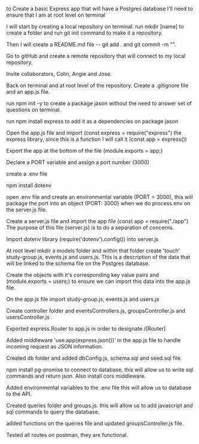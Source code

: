 to Create a basic Express app that will have a Postgres database I'll need to ensure that I am at root level on terminal

I will start by creating a local repository on terminal.  run mkdir [name] to create a folder and run git init command to make it a repository.

Then I will create a README.md file -- git add . and git commit -m "".

Go to gitHub and create a remote repository that will connect to my local repository.

Invite collaborators, Colin, Angie and Jose.

Back on terminal and at root level of the repository.  Create a .gitignore file and an app.js file.

run npm init -y to create a package jason without the need to answer set of questions on terminal.

run npm install express to add it as a dependencies on package jason

Open the app.js file and import (const express = require("express") the express library, since this is a function I will call it (const app = express())

Export the app at the bottom of the file (module.exports = app;)

Declare a PORT variable and assign a port number (3000)

create a .env file

npm install dotenv

open .env file and create an environmental variable (PORT = 3000), this will package the port into an object {PORT: 3000} when we do process.env on the server.js file.

Create a server.js file and import the app file (const app = require("./app")  The purpose of this file (server.js) is to do a separation of concerns.

Import dotenv library (require('dotenv').config()) into server.js

At root level mkdir a models folder and within that folder create 'touch' study-group.js, events.js and users.js.  This is a description of the data that will be linked to the schema file on the Postgres database.

Create the objects with it's corresponding key value pairs and (module.exports = users;) to ensure we can import this data into the app.js file.

On the app.js file import study-group.js, events.js and users.js

Create controller folder and eventsControllers.js, groupsController.js and usersController.js

Exported express.Router to app.js in order to designate /[Router]

Added middleware 'use.app(express.json())' in the app.js file to handle incoming request as JSON information. 

Created db folder and added dbConfig.js, schema.sql and seed.sql file.

npm install pg-promise to connect to database, this will allow us to write sql commands and return json.  Also install cors middleware.

Added environmental variables to the .env file this will allow us to database to the API.

Created queries folder and groups.js.  this will allow us to add javascript and sql commands to query the database.

added functions on the queries file and updated groupsController.js file.

Tested all routes on postman, they are functional.







